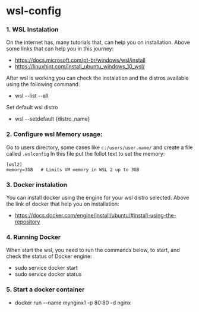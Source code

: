 # wsl-config


### 1. WSL Instalation
On the internet has, many tutorials that, can help you on installation. 
Above some links that can help you in this journey:
- https://docs.microsoft.com/pt-br/windows/wsl/install
- https://linuxhint.com/install_ubuntu_windows_10_wsl/

After wsl is working you can check the instalation and the distros available using the following command: 
- wsl --list --all

Set default wsl distro
- wsl --setdefault {distro_name}

### 2. Configure wsl Memory usage:
Go to users directory, some cases like `c:/users/user.name/` and create a file called `.wslconfig`
In this file put the follot text to set the memory: 

```
[wsl2]
memory=3GB   # Limits VM memory in WSL 2 up to 3GB
```

### 3. Docker instalation
You can install docker using the engine for your wsl distro selected. 
Above the link of docker that help you on installation: 
- https://docs.docker.com/engine/install/ubuntu/#install-using-the-repository

### 4. Running Docker
When start the wsl, you need to run the commands below, to start, and check the status of Docker engine: 
- sudo service docker start
- sudo service docker status

### 5. Start a docker container
- docker run --name mynginx1 -p 80:80 -d nginx
